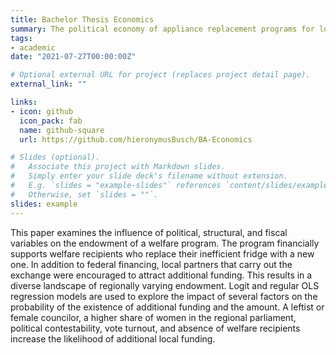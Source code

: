 ```yaml
---
title: Bachelor Thesis Economics
summary: The political economy of appliance replacement programs for low-income households: An empirical study.
tags:
- academic
date: "2021-07-27T00:00:00Z"

# Optional external URL for project (replaces project detail page).
external_link: ""

links:
- icon: github
  icon_pack: fab
  name: github-square
  url: https://github.com/hieronymusBusch/BA-Economics

# Slides (optional).
#   Associate this project with Markdown slides.
#   Simply enter your slide deck's filename without extension.
#   E.g. `slides = "example-slides"` references `content/slides/example-slides.md`.
#   Otherwise, set `slides = ""`.
slides: example
---
```


This paper examines the influence of political, structural, and fiscal variables on the endowment of a welfare program. The program financially supports welfare recipients who replace their inefficient fridge with a new one. In addition to federal financing, local partners that carry out the exchange were encouraged to attract additional funding. This results in a diverse landscape of regionally varying endowment. Logit and regular OLS regression models are used to explore the impact of several factors on the probability of the existence of additional funding and the amount. A leftist or female councilor, a higher share of women in the regional parliament, political contestability, vote turnout, and absence of welfare recipients increase the likelihood of additional local funding. 
